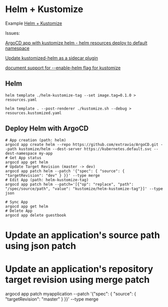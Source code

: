 # Helm + Kustomize


Example [Helm + Kustomize](https://github.com/argoproj/argocd-example-apps/tree/master/plugins/kustomized-helm)

Issues:

[ArgoCD app with kustomize helm - helm resources deploy to default namespace](https://github.com/argoproj/argocd-example-apps/issues/187)

[Update kustomized-helm as a sidecar plugin](https://github.com/argoproj/argocd-example-apps/issues/177)


[document support for --enable-helm flag for kustomize](https://github.com/argoproj/argo-cd/issues/7835)



## Helm

```
helm template ./helm-kustomize-tag --set image.tag=0.1.0 > resources.yaml

helm template . --post-renderer ./kustomize.sh --debug > resources.kustomized.yaml
```

## Deploy Helm with ArgoCD

```
# App creation (path: helm)
argocd app create helm --repo https://github.com/extravio/ArgoCD.git --path kustomize/helm --dest-server https://kubernetes.default.svc --dest-namespace my-app
# Get App status
argocd app get helm
# Update Target Revision (master -> dev)
argocd app patch helm --patch '{"spec": { "source": { "targetRevision": "dev" } }}' --type merge
# Edit App (path: helm-kustomize-tag)
argocd app patch helm --patch='[{"op": "replace", "path": "/spec/source/path", "value": "kustomize/helm-kustomize-tag"}]' --type json

# Sync App
argocd app get helm
# Delete App
argocd app delete guestbook 
```

  # Update an application's source path using json patch
  

  # Update an application's repository target revision using merge patch
  argocd app patch myapplication --patch '{"spec": { "source": { "targetRevision": "master" } }}' --type merge

